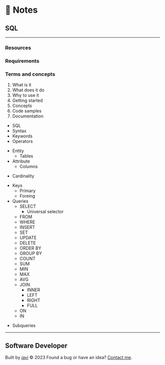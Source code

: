 # :memo: Notes
## SQL
---
### Resources
### Requirements
### Terms and concepts
1. What is it
2. What does it do
3. Why to use it
4. Getting started
5. Concepts
6. Code samples
7. Documentation
- SQL
- Syntax
- Keywords
- Operators
* Entity
  - Tables
* Attribute
  - Columns
- Cardinality
* Keys
  - Primary
  - Foreing
* Queries
  * SELECT
    - Universal selector
  - FROM
  - WHERE
  - INSERT
  - SET
  - UPDATE
  - DELETE
  - ORDER BY
  - GROUP BY
  - COUNT
  - SUM
  - MIN
  - MAX
  - AVG
  * JOIN
    - INNER
    - LEFT
    - RIGHT
    - FULL
  - ON
  - IN
- Subqueries
---
## Software Developer
Built by [javi](https://github.com/javierandres-dev/) :copyright: 2023
Found a bug or have an idea? [Contact me](https://www.linkedin.com/in/javierandres-dev/).
